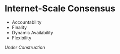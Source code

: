 # Internet-Scale Consensus

- Accountability
- Finality
- Dynamic Availability
- Flexibility

*Under Construction*